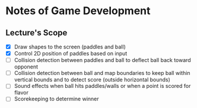 # Notes of Game Development

## Lecture's Scope

- [x] Draw shapes to the screen (paddles and ball)
- [x] Control 2D position of paddles based on input
- [ ] Collision detection between paddles and ball to deflect ball back toward opponent
- [ ] Collision detection between ball and map boundaries to keep ball within vertical bounds and to detect score (outside horizontal bounds)
- [ ] Sound effects when ball hits paddles/walls or when a point is scored for flavor
- [ ] Scorekeeping to determine winner
